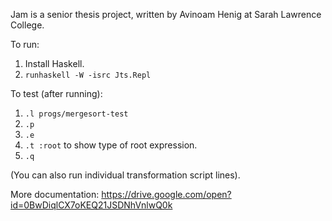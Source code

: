 Jam is a senior thesis project, written by Avinoam Henig at Sarah Lawrence College.

To run:
1. Install Haskell.
2. `runhaskell -W -isrc Jts.Repl`

To test (after running):
1. `.l progs/mergesort-test`
2. `.p`
3. `.e`
4. `.t :root` to show type of root expression.
5. `.q`

(You can also run individual transformation script lines).

More documentation: https://drive.google.com/open?id=0BwDiqlCX7oKEQ21JSDNhVnlwQ0k
